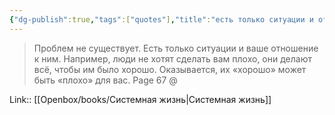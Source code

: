 ```yaml
---
{"dg-publish":true,"tags":["quotes"],"title":"есть только ситуации и отношение","date":"2023-04-28T08:52:00+03:00","modified_at":"2023-09-11T11:52:28+03:00","alias":"есть только ситуации и отношение","dg-path":"/quotes/202304280852.md","permalink":"/quotes/202304280852/","dgPassFrontmatter":true}
---
```




> Проблем не существует. Есть только ситуации и ваше отношение к ним. Например, люди не хотят сделать вам плохо, они делают всё, чтобы им было хорошо. Оказывается, их «хорошо» может быть «плохо» для вас.
Page 67 @ 

Link:: [[Openbox/books/Системная жизнь|Системная жизнь]]
